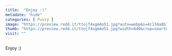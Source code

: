 ```yaml
---
title:  "Enjoy :)"
metadate: "hide"
categories: [ Pussy ]
image: "https://preview.redd.it/ttojf4xgm4o51.jpg?auto=webp&s=4c134a8b1bea078c19dcdc7035daa837001541b5"
thumb: "https://preview.redd.it/ttojf4xgm4o51.jpg?width=640&crop=smart&auto=webp&s=208dfc8ddf4a7893e3dc79ee067be239f58959b6"
visit: ""
---
```

Enjoy :)
